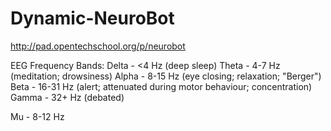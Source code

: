 Dynamic-NeuroBot
================
http://pad.opentechschool.org/p/neurobot

EEG Frequency Bands:
  Delta - <4 Hz     (deep sleep)
  Theta - 4-7 Hz    (meditation; drowsiness)
  Alpha - 8-15 Hz   (eye closing; relaxation; "Berger")
  Beta  - 16-31 Hz  (alert; attenuated during motor behaviour; concentration)
  Gamma - 32+ Hz    (debated)
  
  Mu   - 8-12 Hz
